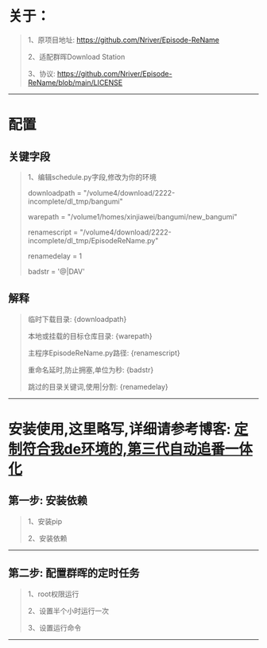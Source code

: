 # 关于：
>1、原项目地址: https://github.com/Nriver/Episode-ReName
>
>2、适配群晖Download Station
>
>3、协议: https://github.com/Nriver/Episode-ReName/blob/main/LICENSE
----

# 配置
## 关键字段
>1、编辑schedule.py字段,修改为你的环境
>
>downloadpath = "/volume4/download/2222-incomplete/dl_tmp/bangumi"
>
>warepath = "/volume1/homes/xinjiawei/bangumi/new_bangumi"
>
>renamescript = "/volume4/download/2222-incomplete/dl_tmp/EpisodeReName.py"
>
>renamedelay = 1
>
>badstr = '@|DAV'
>
## 解释
>临时下载目录: {downloadpath}
>
>本地或挂载的目标仓库目录: {warepath}
>
>主程序EpisodeReName.py路径: {renamescript}
>
>重命名延时,防止拥塞,单位为秒: {badstr}
>
>跳过的目录关键词,使用|分割: {renamedelay}
----

# 安装使用,这里略写,详细请参考博客: [定制符合我de环境的,第三代自动追番一体化](https://blog.jiawei.xin/?p=1019)
## 第一步: 安装依赖

>1、安装pip
>
>2、安装依赖
>
----

## 第二步: 配置群晖的定时任务

>1、root权限运行
>
>2、设置半个小时运行一次
>
>3、设置运行命令
----
